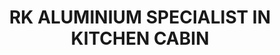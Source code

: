 ---
title: "RK ALUMINIUM SPECIALIST IN KITCHEN CABIN"
url: /kasargod/rk-aluminium-specialist-in-kitchen-cabin/
shop: Küchen
---